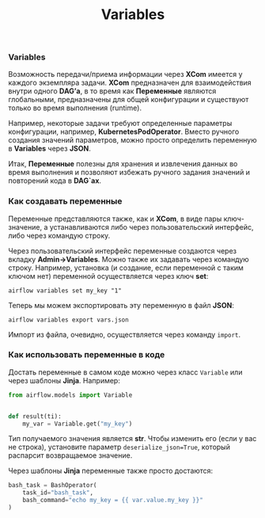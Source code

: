 <h1 align="center">Variables</h1>

<br>

### Variables
Возможность передачи/приема информации через **XCom** имеется у каждого экземпляра задачи. 
**XCom** предназначен для взаимодействия внутри одного **DAG’а**, в то время как **Переменные** являются 
глобальными, предназначены для общей конфигурации и существуют только во время выполнения (runtime).

Например, некоторые задачи требуют определенные параметры конфигурации, 
например, **KubernetesPodOperator**. Вместо ручного создания значений параметров, 
можно просто определить переменную в **Variables** через **JSON**.

Итак, **Переменные** полезны для хранения и извлечения данных во время выполнения 
и позволяют избежать ручного задания значений и повторений кода в **DAG`ах**.

### Как создавать переменные

Переменные представляются также, как и **XCom**, в виде пары ключ-значение, а устанавливаются либо через пользовательский интерфейс, либо через командую строку.

Через пользовательский интерфейс переменные создаются через вкладку **Admin->Variables**. Можно также их задавать через командую строку. Например, установка (и создание, если переменной с таким ключом нет) переменной осуществляется через ключ **set**:

`airflow variables set my_key "1"`

Теперь мы можем экспортировать эту переменную в файл **JSON**:

`airflow variables export vars.json`

Импорт из файла, очевидно, осуществляется через команду `import`.

### Как использовать переменные в коде

Достать переменные в самом коде можно через класс `Variable` или через шаблоны **Jinjа**. Например:

```Python
from airflow.models import Variable


def result(ti):
    my_var = Variable.get("my_key")
```

Тип получаемого значения является **str**. Чтобы изменить его (если у вас не строка), установите параметр `deserialize_json=True`, который распарсит возвращаемое значение.


Через шаблоны **Jinjа** переменные также просто достаются:

```Python
bash_task = BashOperator(
    task_id="bash_task",
    bash_command="echo my_key = {{ var.value.my_key }}"
)
```



